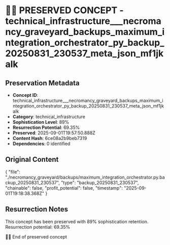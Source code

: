 # 🏴‍☠️ PRESERVED CONCEPT - technical_infrastructure___necromancy_graveyard_backups_maximum_integration_orchestrator_py_backup_20250831_230537_meta_json_mf1jkalk

## Preservation Metadata
- **Concept ID**: technical_infrastructure___necromancy_graveyard_backups_maximum_integration_orchestrator_py_backup_20250831_230537_meta_json_mf1jkalk
- **Category**: technical_infrastructure
- **Sophistication Level**: 89%
- **Resurrection Potential**: 69.35%
- **Preserved**: 2025-09-01T19:57:50.888Z
- **Content Hash**: 6ce08a2b9beb7319
- **Dependencies**: 0 identified

## Original Content

{
  "file": "./necromancy_graveyard/backups/maximum_integration_orchestrator.py.backup_20250831_230537",
  "type": "backup_20250831_230537",
  "chainable": false,
  "profit_potential": false,
  "timestamp": "2025-09-01T19:18:38.368Z"
}

## Resurrection Notes
This concept has been preserved with 89% sophistication retention.
Resurrection potential: 69.35%

🏴‍☠️ End of preserved concept